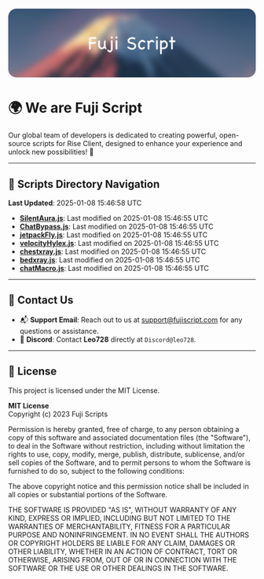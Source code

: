 ![Banner](.github/b.webp)

# 🌍 **We are Fuji Script**

Our global team of developers is dedicated to creating powerful, open-source scripts for Rise Client, designed to enhance your experience and unlock new possibilities! 🌟

---
<!-- SCRIPTS_NAVIGATION_START -->
## 📂 **Scripts Directory Navigation**

**Last Updated**: 2025-01-08 15:46:58 UTC

- **[SilentAura.js](scripts/SilentAura.js)**: Last modified on 2025-01-08 15:46:55 UTC
- **[ChatBypass.js](scripts/ChatBypass.js)**: Last modified on 2025-01-08 15:46:55 UTC
- **[jetpackFly.js](scripts/jetpackFly.js)**: Last modified on 2025-01-08 15:46:55 UTC
- **[velocityHylex.js](scripts/velocityHylex.js)**: Last modified on 2025-01-08 15:46:55 UTC
- **[chestxray.js](scripts/chestxray.js)**: Last modified on 2025-01-08 15:46:55 UTC
- **[bedxray.js](scripts/bedxray.js)**: Last modified on 2025-01-08 15:46:55 UTC
- **[chatMacro.js](scripts/chatMacro.js)**: Last modified on 2025-01-08 15:46:55 UTC

<!-- SCRIPTS_NAVIGATION_END -->

---

## 💬 **Contact Us**  
- 📬 **Support Email**: Reach out to us at [support@fujiscript.com](mailto:support@fujiscript.com) for any questions or assistance.  
- 💬 **Discord**: Contact **Leo728** directly at `Discord@leo728`.

---

## 📜 **License**

This project is licensed under the MIT License.  

**MIT License**  
Copyright (c) 2023 Fuji Scripts  

Permission is hereby granted, free of charge, to any person obtaining a copy of this software and associated documentation files (the "Software"), to deal in the Software without restriction, including without limitation the rights to use, copy, modify, merge, publish, distribute, sublicense, and/or sell copies of the Software, and to permit persons to whom the Software is furnished to do so, subject to the following conditions:  

The above copyright notice and this permission notice shall be included in all copies or substantial portions of the Software.  

THE SOFTWARE IS PROVIDED "AS IS", WITHOUT WARRANTY OF ANY KIND, EXPRESS OR IMPLIED, INCLUDING BUT NOT LIMITED TO THE WARRANTIES OF MERCHANTABILITY, FITNESS FOR A PARTICULAR PURPOSE AND NONINFRINGEMENT. IN NO EVENT SHALL THE AUTHORS OR COPYRIGHT HOLDERS BE LIABLE FOR ANY CLAIM, DAMAGES OR OTHER LIABILITY, WHETHER IN AN ACTION OF CONTRACT, TORT OR OTHERWISE, ARISING FROM, OUT OF OR IN CONNECTION WITH THE SOFTWARE OR THE USE OR OTHER DEALINGS IN THE SOFTWARE.  
